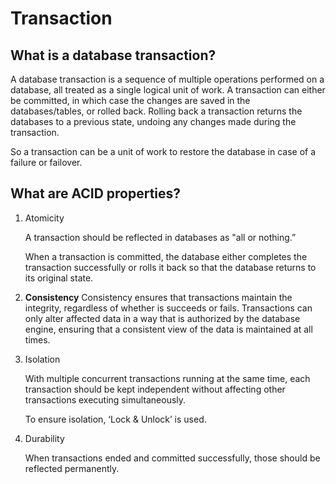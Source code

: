 # Transaction

## What is a database transaction?

A database transaction is a sequence of multiple operations performed on a database, all treated as a single logical unit of work. A transaction can either be committed, in which case the changes are saved in the databases/tables, or rolled back. Rolling back a transaction returns the databases to a previous state, undoing any changes made during the transaction.

So a transaction can be a unit of work to restore the database in case of a failure or failover.

## **What are ACID properties?**

1. Atomicity
    
    A transaction should be reflected in databases as "all or nothing.”
    
    When a transaction is committed, the database either completes the transaction successfully or rolls it back so that the database returns to its original state.
    
2. **Consistency**
Consistency ensures that transactions maintain the integrity, regardless of whether is succeeds or fails. 
Transactions can only alter affected data in a way that is authorized by the database engine, ensuring that a consistent view of the data is maintained at all times.
3. Isolation
    
    With multiple concurrent transactions running at the same time, each transaction should be kept independent without affecting other transactions executing simultaneously.
    
    To ensure isolation, ‘Lock & Unlock’ is used.
    
4. Durability
    
    When transactions ended and committed successfully, those should be reflected permanently.
